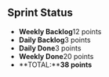## Sprint Status
-   **Weekly Backlog**12 points
-   **Daily Backlog**3 points
-   **Daily Done**3 points
-   **Weekly Done**20 points
-   **TOTAL:****38 points**